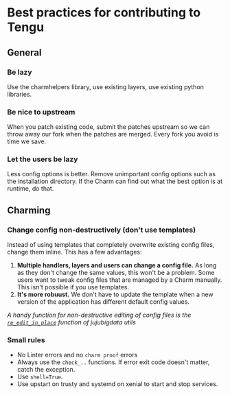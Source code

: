 # Best practices for contributing to Tengu

## General

### Be lazy

Use the charmhelpers library, use existing layers, use existing python libraries.

### Be nice to upstream

When you patch existing code, submit the patches upstream so we can throw away our fork when the patches are merged. Every fork you avoid is time we save.

### Let the users be lazy

Less config options is better. Remove unimportant config options such as the installation directory. If the Charm can find out what the best option is at runtime, do that.

## Charming

### Change config non-destructively (don't use templates)

Instead of using templates that completely overwrite existing config files, change them inline. This has a few advantages:

1. **Multiple handlers, layers and users can change a config file.** As long as they don't change the same values, this won't be a problem. Some users want to tweak config files that are managed by a Charm manually. This isn't possible if you use templates.
2. **It's more robuust.** We don't have to update the template when a new version of the application has different default config values.

*A handy function for non-destructive editing of config files is the [`re_edit_in_place`](https://pythonhosted.org/jujubigdata/api/jujubigdata.utils.html?highlight=re_edit_in_place#jujubigdata.utils.re_edit_in_place) function of jujubigdata utils*

### Small rules

- No Linter errors and no `charm proof` errors
- Always use the `check_..` functions. If error exit code doesn't matter, catch the exception.
- Use `shell=True`.
- Use upstart on trusty and systemd on xenial to start and stop services.
